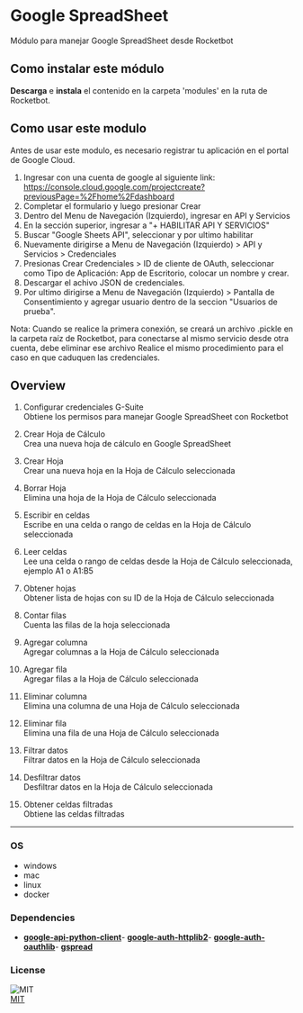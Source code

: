



# Google SpreadSheet
  
Módulo para manejar Google SpreadSheet desde Rocketbot  

## Como instalar este módulo
  
__Descarga__ e __instala__ el contenido en la carpeta 'modules' en la ruta de Rocketbot.  

## Como usar este modulo

Antes de usar este modulo, es necesario registrar tu aplicación en el portal de Google Cloud. 

1. Ingresar con una cuenta de google al siguiente link: https://console.cloud.google.com/projectcreate?previousPage=%2Fhome%2Fdashboard
2. Completar el formulario y luego presionar Crear
3. Dentro del Menu de Navegación (Izquierdo), ingresar en API y Servicios
4. En la sección superior, ingresar a "+ HABILITAR API Y SERVICIOS"
5. Buscar "Google Sheets API", seleccionar y por ultimo habilitar
6. Nuevamente dirigirse a Menu de Navegación (Izquierdo) > API y Servicios > Credenciales
7. Presionas Crear Credenciales > ID de cliente de OAuth, seleccionar como Tipo de Aplicación: App de Escritorio, colocar un nombre y crear.
8. Descargar el achivo JSON de credenciales.
9. Por ultimo dirigirse a Menu de Navegación (Izquierdo) > Pantalla de Consentimiento y agregar usuario dentro de la seccion "Usuarios de prueba".

Nota: Cuando se realice la primera conexión, se creará un archivo .pickle en la carpeta raíz de Rocketbot, para conectarse al mismo servicio desde otra cuenta, debe eliminar
ese archivo Realice el mismo procedimiento para el caso en que caduquen las credenciales.

## Overview

1. Configurar credenciales G-Suite  
Obtiene los permisos para manejar Google SpreadSheet con Rocketbot

2. Crear Hoja de Cálculo  
Crea una nueva hoja de cálculo en Google SpreadSheet

3. Crear Hoja  
Crear una nueva hoja en la Hoja de Cálculo seleccionada

4. Borrar Hoja  
Elimina una hoja de la Hoja de Cálculo seleccionada

5. Escribir en celdas  
Escribe en una celda o rango de celdas en la Hoja de Cálculo seleccionada

6. Leer celdas  
Lee una celda o rango de celdas desde la Hoja de Cálculo seleccionada, ejemplo A1 o A1:B5

7. Obtener hojas  
Obtener lista de hojas con su ID de la Hoja de Cálculo seleccionada

8. Contar filas  
Cuenta las filas de la hoja seleccionada

9. Agregar columna  
Agregar columnas a la Hoja de Cálculo seleccionada

10. Agregar fila  
Agregar filas a la Hoja de Cálculo seleccionada

11. Eliminar columna  
Elimina una columna de una Hoja de Cálculo seleccionada

12. Eliminar fila  
Elimina una fila de una Hoja de Cálculo seleccionada

13. Filtrar datos  
Filtrar datos en la Hoja de Cálculo seleccionada

14. Desfiltrar datos  
Desfiltrar datos en la Hoja de Cálculo seleccionada

15. Obtener celdas filtradas  
Obtiene las celdas filtradas  




----
### OS

- windows
- mac
- linux
- docker

### Dependencies
- [**google-api-python-client**](https://pypi.org/project/google-api-python-client/)- [**google-auth-httplib2**](https://pypi.org/project/google-auth-httplib2/)- [**google-auth-oauthlib**](https://pypi.org/project/google-auth-oauthlib/)- [**gspread**](https://pypi.org/project/gspread/)
### License
  
![MIT](https://camo.githubusercontent.com/107590fac8cbd65071396bb4d04040f76cde5bde/687474703a2f2f696d672e736869656c64732e696f2f3a6c6963656e73652d6d69742d626c75652e7376673f7374796c653d666c61742d737175617265)  
[MIT](http://opensource.org/licenses/mit-license.ph)
